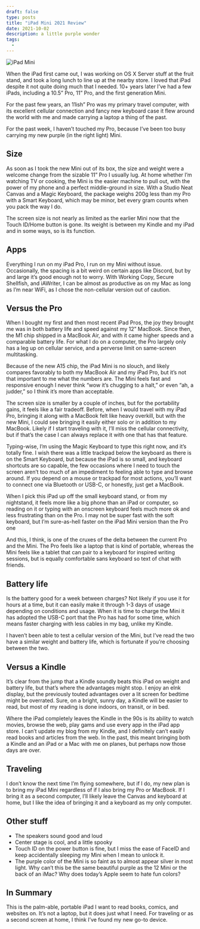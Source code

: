 ```yaml
---
draft: false
type: posts
title: "iPad Mini 2021 Review"
date: 2021-10-02
description: a little purple wonder
tags:
  - 
---
```


![iPad Mini](/ipadmini.png)

When the iPad first came out, I was working on OS X Server stuff at the fruit stand, and took a long lunch to line up at the nearby store. I loved that iPad despite it not quite doing much that I needed. 10+ years later I’ve had a few iPads, including a 10.5” Pro, 11” Pro, and the first generation Mini. 

For the past few years, an 11ish” Pro was my primary travel computer, with its excellent cellular connection and fancy new keyboard case it flew around the world with me and made carrying a laptop a thing of the past.

For the past week, I haven’t touched my Pro, because I’ve been too busy carrying my new purple (in the right light) Mini. 

## Size

As soon as I took the new Mini out of its box, the size and weight were a welcome change from the sizable 11” Pro I usually lug. At home whether I’m watching TV or cooking, the Mini is the easier machine to pull out, with the power of my phone and a perfect middle-ground in size. With a Studio Neat Canvas and a Magic Keyboard, the package weighs 200g less than my Pro with a Smart Keyboard, which may be minor, bet every gram counts when you pack the way I do. 

The screen size is not nearly as limited as the earlier Mini now that the Touch ID/Home button is gone. Its weight is between my Kindle and my iPad and in some ways, so is its function.

## Apps

Everything I run on my iPad Pro, I run on my Mini without issue. Occasionally, the spacing is a bit weird on certain apps like Discord, but by and large it’s good enough not to worry. With Working Copy, Secure Shellfish, and iAWriter, I can be almost as productive as on my Mac as long as I’m near WiFi, as I chose the non-cellular version out of caution.

## Versus the Pro

When I bought my first and then most recent iPad Pros, the joy they brought me was in both battery life and speed against my 12” MacBook. Since then, the M1 chip shipped in a MacBook Air, and with it came higher speeds and a comparable battery life. For what I do on a computer, the Pro largely only has a leg up on cellular service, and a perverse limit on same-screen multitasking.

Because of the new A15 chip, the iPad Mini is no slouch, and likely compares favorably to both my MacBook Air and my iPad Pro, but it’s not that important to me what the numbers are. The Mini feels fast and responsive enough I never think “wow it’s chugging to a halt,” or even “ah, a judder,” so I think it’s more than acceptable. 

The screen size is smaller by a couple of inches, but for the portability gains, it feels like a fair tradeoff. Before, when I would travel with my iPad Pro, bringing it along with a MacBook felt like heavy overkill, but with the new Mini, I could see bringing it easily either solo or in addition to my MacBook. Likely if I start traveling with it, I’ll miss the cellular connectivity, but if that’s the case I can always replace it with one that has that feature.

Typing-wise, I’m using the Magic Keyboard to type this right now, and it’s totally fine. I wish there was a little trackpad below the keyboard as there is on the Smart Keyboard, but because the iPad is so small, and keyboard shortcuts are so capable, the few occasions where I need to touch the screen aren’t too much of an impediment to feeling able to type and browse around. If you depend on a mouse or trackpad for most actions, you’ll want to connect one via Bluetooth or USB-C, or honestly, just get a MacBook. 

When I pick this iPad up off the small keyboard stand, or from my nightstand, it feels more like a big phone than an iPad or computer, so reading on it or typing with an onscreen keyboard feels much more ok and less frustrating than on the Pro. I may not be super fast with the soft keyboard, but I’m sure-as-hell faster on the iPad Mini version than the Pro one

And this, I think, is one of the cruxes of the delta between the current Pro and the Mini. The Pro feels like a laptop that is kind of portable, whereas the Mini feels like a tablet that can pair to a keyboard for inspired writing sessions, but is equally comfortable sans keyboard so text of chat with friends.

## Battery life

Is the battery good for a week between charges? Not likely if you use it for hours at a time, but it can easily make it through 1-3 days of usage depending on conditions and usage. When it is time to charge the Mini it has adopted the USB-C port that the Pro has had for some time, which means faster charging with less cables in my bag, unlike my Kindle.

I haven’t been able to test a cellular version of the Mini, but I’ve read the two have a similar weight and battery life, which is fortunate if you’re choosing between the two.

## Versus a Kindle

It’s clear from the jump that a Kindle soundly beats this iPad on weight and battery life, but that’s where the advantages might stop. I enjoy an eInk display, but the previously touted advantages over a lit screen for bedtime might be overrated. Sure, on a bright, sunny day, a Kindle will be easier to read, but most of my reading is done indoors, on transit, or in bed.

Where the iPad completely leaves the Kindle in the 90s is its ability to watch movies, browse the web, play gams and use every app in the iPad app store. I can’t update my blog from my Kindle, and I definitely can’t easily read books and articles from the web. In the past, this meant bringing both a Kindle and an iPad or a Mac with me on planes, but perhaps now those days are over.

## Traveling

I don’t know the next time I’m flying somewhere, but if I do, my new plan is to bring my iPad Mini regardless of if I also bring my Pro or MacBook. If I bring it as a second computer, I’ll likely leave the Canvas and keyboard at home, but I like the idea of bringing it and a keyboard as my only computer. 

## Other stuff

- The speakers sound good and loud
- Center stage is cool, and a little spooky
- Touch ID on the power button is fine, but I miss the ease of FaceID and keep accidentally sleeping my Mini when I mean to unlock it.
- The purple color of the Mini is so faint as to almost appear silver in most light. Why can’t this be the same beautiful purple as the 12 Mini or the back of an iMac? Why does today’s Apple seem to hate fun colors?

## In Summary

This is the palm-able, portable iPad I want to read books, comics, and websites on. It’s not a laptop, but it does just what I need. For traveling or as a second screen at home, I think I’ve found my new go-to device.
